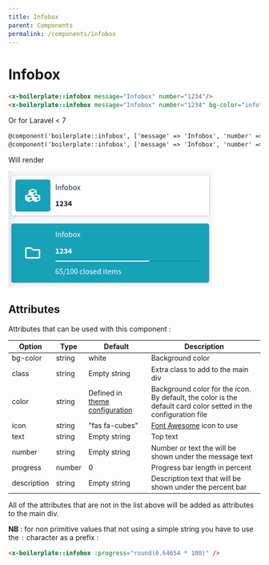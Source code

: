 ```yaml
---
title: Infobox
parent: Components
permalink: /components/infobox
---
```


# Infobox

```html
<x-boilerplate::infobox message="Infobox" number="1234"/>
<x-boilerplate::infobox message="Infobox" number="1234" bg-color="info" color="info" icon="far fa-folder" progress="65" description="65/100 closed items"/>
```

Or for Laravel < 7

```html
@component('boilerplate::infobox', ['message' => 'Infobox', 'number' => '1234']) @endcomponent
@component('boilerplate::infobox', ['message' => 'Infobox', 'number' => '1234', 'bg-color' => 'info', 'color' => 'info', 'icon' => 'far fa-folder', 'progress' => '65', 'description' => '65/100 closed items']) @endcomponent
```

Will render

![Infobox](../assets/img/components/infobox.png)

## Attributes

Attributes that can be used with this component :

| Option | Type | Default | Description |
| --- | --- | --- | --- |
| bg-color | string | white | Background color |
| class| string | Empty string | Extra class to add to the main div |
| color| string | Defined in [theme configuration](configuration/theme) | Background color for the icon. By default, the color is the default card color setted in the configuration file |
| icon | string | "fas fa-cubes" | [Font Awesome](https://fontawesome.com/icons?d=gallery&p=2&m=free) icon to use |
| text | string | Empty string | Top text |
| number | string | Empty string | Number or text the will be shown under the message text |
| progress | number | 0 | Progress bar length in percent |
| description | string | Empty string | Description text that will be shown under the percent bar |

All of the attributes that are not in the list above will be added as attributes to the main div.

**NB** : for non primitive values that not using a simple string you have to use the `:` character as a prefix :

```html
<x-boilerplate::infobox :progress="round(0.64654 * 100)" />
```